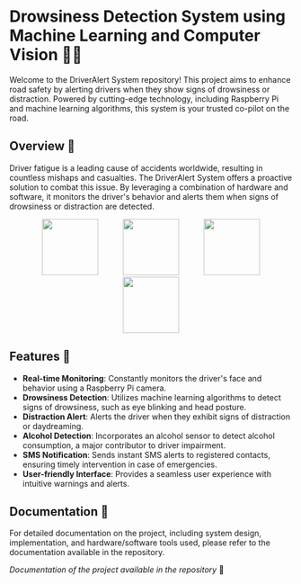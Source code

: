 # Drowsiness Detection System using Machine Learning and Computer Vision 🚗💤

Welcome to the DriverAlert System repository! This project aims to enhance road safety by alerting drivers when they show signs of drowsiness or distraction. Powered by cutting-edge technology, including Raspberry Pi and machine learning algorithms, this system is your trusted co-pilot on the road.

## Overview 📝

Driver fatigue is a leading cause of accidents worldwide, resulting in countless mishaps and casualties. The DriverAlert System offers a proactive solution to combat this issue. By leveraging a combination of hardware and software, it monitors the driver's behavior and alerts them when signs of drowsiness or distraction are detected.


<div align="center">
  <img src="https://github.com/dirajnaik20/News-App/assets/80588596/fdfac775-4b8b-45e6-97d6-c2afee78f742" width="100" hspace="20">
  <img src="https://github.com/dirajnaik20/News-App/assets/80588596/f968e054-90c1-48d6-adea-ba4c46115129" width="100" hspace="20">
  <img src="https://github.com/dirajnaik20/News-App/assets/80588596/914febc7-81da-4934-a61e-4d27853c633b" width="100" hspace="20">
  <img src="https://github.com/dirajnaik20/News-App/assets/80588596/d0660164-0786-4c5d-92e1-80e199da2f95" width="100" hspace="20">
</div>


## Features 🌟

- **Real-time Monitoring**: Constantly monitors the driver's face and behavior using a Raspberry Pi camera.
- **Drowsiness Detection**: Utilizes machine learning algorithms to detect signs of drowsiness, such as eye blinking and head posture.
- **Distraction Alert**: Alerts the driver when they exhibit signs of distraction or daydreaming.
- **Alcohol Detection**: Incorporates an alcohol sensor to detect alcohol consumption, a major contributor to driver impairment.
- **SMS Notification**: Sends instant SMS alerts to registered contacts, ensuring timely intervention in case of emergencies.
- **User-friendly Interface**: Provides a seamless user experience with intuitive warnings and alerts.

## Documentation 📄

For detailed documentation on the project, including system design, implementation, and hardware/software tools used, please refer to the documentation available in the repository.

*Documentation of the project available in the repository* 📂
